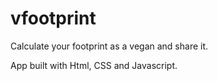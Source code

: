 # vfootprint
Calculate your footprint as a vegan and share it.

App built with Html, CSS and Javascript.
